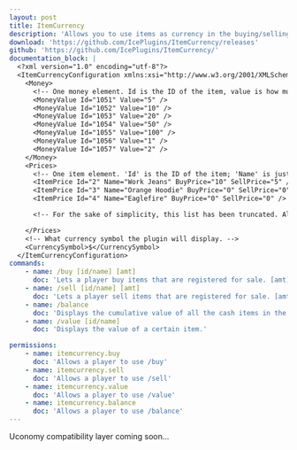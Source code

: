 ```yaml
---
layout: post
title: ItemCurrency
description: 'Allows you to use items as currency in the buying/selling of goods.'
download: 'https://github.com/IcePlugins/ItemCurrency/releases'
github: 'https://github.com/IcePlugins/ItemCurrency/'
documentation_block: |
  <?xml version="1.0" encoding="utf-8"?>
  <ItemCurrencyConfiguration xmlns:xsi="http://www.w3.org/2001/XMLSchema-instance" xmlns:xsd="http://www.w3.org/2001/XMLSchema">
    <Money>
      <!-- One money element. Id is the ID of the item, value is how much value that item holds. If I have 3 berries in my inventory and they are configured to value 5, then I would have $15. -->
      <MoneyValue Id="1051" Value="5" />
      <MoneyValue Id="1052" Value="10" />
      <MoneyValue Id="1053" Value="20" />
      <MoneyValue Id="1054" Value="50" />
      <MoneyValue Id="1055" Value="100" />
      <MoneyValue Id="1056" Value="1" />
      <MoneyValue Id="1057" Value="2" />
    </Money>
    <Prices>
      <!-- One item element. 'Id' is the ID of the item; 'Name' is just an identifier for easier configuration and can be ignored; 'BuyPrice' is the buy price; 'SellPrice' is the sell price. You can set the price to 0 to disable buying/selling. -->
      <ItemPrice Id="2" Name="Work Jeans" BuyPrice="10" SellPrice="5" />
      <ItemPrice Id="3" Name="Orange Hoodie" BuyPrice="0" SellPrice="0" />
      <ItemPrice Id="4" Name="Eaglefire" BuyPrice="0" SellPrice="0" />

      <!-- For the sake of simplicity, this list has been truncated. All Unturned item IDs generated on plugin start so that you don't have to manually input IDs. -->

    </Prices>
    <!-- What currency symbol the plugin will display. -->
    <CurrencySymbol>$</CurrencySymbol>
  </ItemCurrencyConfiguration>
commands:
    - name: /buy [id/name] [amt]
      doc: 'Lets a player buy items that are registered for sale. [amt] is an optional parameter, it will default to 1.'
    - name: /sell [id/name] [amt]
      doc: 'Lets a player sell items that are registered for sale. [amt] is an optional parameter, it will default to 1.'
    - name: /balance
      doc: 'Displays the cumulative value of all the cash items in the player''s inventory.'
    - name: /value [id/name]
      doc: 'Displays the value of a certain item.'

permissions:
    - name: itemcurrency.buy
      doc: 'Allows a player to use /buy'
    - name: itemcurrency.sell
      doc: 'Allows a player to use /sell'
    - name: itemcurrency.value
      doc: 'Allows a player to use /value'
    - name: itemcurrency.balance
      doc: 'Allows a player to use /balance'
---
```

Uconomy compatibility layer coming soon...